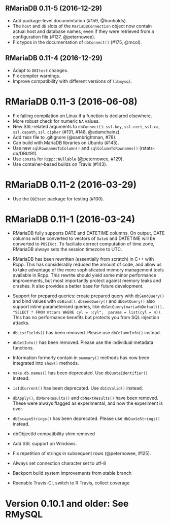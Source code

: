 ## RMariaDB 0.11-5 (2016-12-29)

- Add package-level documentation (#159, @Ironholds).
- The `host` and `db` slots of the `MariaDBConnection` object now contain actual host and database names, even if they were retrieved from a configuration file (#127, @peternowee).
- Fix typos in the documentation of `dbConnect()` (#175, @mcol).


## RMariaDB 0.11-4 (2016-12-29)

- Adapt to `DBItest` changes.
- Fix compiler warnings.
- Improve compatibility with different versions of `libmysql`.


# RMariaDB 0.11-3 (2016-06-08)

- Fix failing compilation on Linux if a  function is declared elsewhere.
- More robust check for numeric `NA` values.
- New SSL-related arguments to `dbConnect()`: `ssl.key`, `ssl.cert`, `ssl.ca`, `ssl.capath`, `ssl.cipher` (#131, #148, @adamchainz).
- Add `TAGS` file to .gitignore (@sambrightman, #78).
- Can build with MariaDB libraries on Ubuntu (#145).
- Use new `sqlRownamesToColumn()` and `sqlColumnToRownames()` (rstats-db/DBI#91).
- Use `const&` for `Rcpp::Nullable` (@peternowee, #129).
- Use container-based builds on Travis (#143).


# RMariaDB 0.11-2 (2016-03-29)

- Use the `DBItest` package for testing (#100).


# RMariaDB 0.11-1 (2016-03-24)

 *  RMariaDB fully supports DATE and DATETIME columns. On output, DATE columns
    will be converted to vectors of `Date`s and DATETIME will be converted
    to `POSIXct`. To faciliate correct computation of time zone, RMariaDB
    always sets the session timezone to UTC.

 *  RMariaDB has been rewritten (essentially from scratch) in C++ with
    Rcpp. This has considerably reduced the amount of code, and allow us to
    take advantage of the more sophisticated memory management tools available in
    Rcpp. This rewrite should yield some minor performance improvements, but 
    most importantly protect against memory leaks and crashes. It also provides
    a better base for future development.

 *  Support for prepared queries: create prepared query with `dbSendQuery()` 
    and bind values with `dbBind()`. `dbSendQuery()` and `dbGetQuery()` also 
    support inline parameterised queries, like 
    `dbGetQuery(mariadbDefault(), "SELECT * FROM mtcars WHERE cyl = :cyl", 
    params = list(cyl = 4))`. This has no performance benefits but protects you 
    from SQL injection attacks.

 * `dbListFields()` has been removed. Please use `dbColumnInfo()` instead.

 * `dbGetInfo()` has been removed. Please use the individual metadata 
    functions.

 *  Information formerly contain in `summary()` methods has now been integrated
    into `show()` methods.

 *  `make.db.names()` has been deprecated. Use `dbQuoteIdentifier()` instead.
 
 *  `isIdCurrent()` has been deprecated. Use `dbIsValid()` instead.

 *  `dbApply()`, `dbMoreResults()` and `dbNextResults()` have been removed.
    These were always flagged as experimental, and now the experiment is over.

 *  `dbEscapeStrings()` has been deprecated. Please use `dbQuoteStrings()`
    instead.

 *  dbObjectId compatibility shim removed

 *  Add SSL support on Windows.

 *  Fix repetition of strings in subsequent rows (@peternowee, #125).

 *  Always set connection character set to utf-8

 *  Backport build system improvements from stable branch

 *  Reenable Travis-CI, switch to R Travis, collect coverage


# Version 0.10.1 and older: See RMySQL
